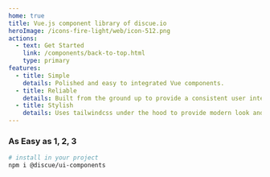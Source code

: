 ```yaml
---
home: true
title: Vue.js component library of discue.io
heroImage: /icons-fire-light/web/icon-512.png
actions:
  - text: Get Started
    link: /components/back-to-top.html
    type: primary
features:
  - title: Simple
    details: Polished and easy to integrated Vue components.
  - title: Reliable
    details: Built from the ground up to provide a consistent user interface.
  - title: Stylish
    details: Uses tailwindcss under the hood to provide modern look and feel.
---
```


### As Easy as 1, 2, 3

<CodeGroup>
  <CodeGroupItem title="npm" active>

```bash
# install in your project
npm i @discue/ui-components
```

  </CodeGroupItem>
</CodeGroup>